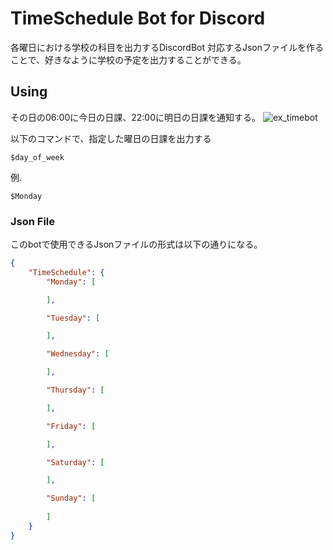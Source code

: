 # TimeSchedule Bot for Discord
各曜日における学校の科目を出力するDiscordBot
対応するJsonファイルを作ることで、好きなように学校の予定を出力することができる。

## Using
その日の06:00に今日の日課、22:00に明日の日課を通知する。
![ex_timebot](https://github.com/kk1341/TimeSchedule/assets/63755367/a4ddd6c8-0787-499a-8323-75483d0286d3)

以下のコマンドで、指定した曜日の日課を出力する
```
$day_of_week
```

例.
```
$Monday
```

### Json File
このbotで使用できるJsonファイルの形式は以下の通りになる。
```json
{
    "TimeSchedule": {
        "Monday": [

        ],

        "Tuesday": [

        ],

        "Wednesday": [

        ],

        "Thursday": [

        ],

        "Friday": [

        ],

        "Saturday": [

        ],

        "Sunday": [
            
        ]
    }
}
```
